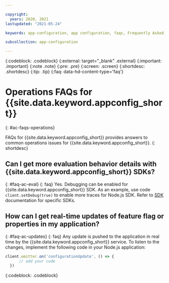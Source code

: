 ```yaml
---

copyright:
  years: 2020, 2021
lastupdated: "2021-05-24"

keywords: app-configuration, app configuration, faqs, Frequently Asked Questions, question, billing, service

subcollection: app-configuration

---
```


{:codeblock: .codeblock}
{:external: target="_blank" .external}
{:important: .important}
{:note .note}
{:pre: .pre}
{:screen: .screen}
{:shortdesc: .shortdesc}
{:tip: .tip}
{:faq: data-hd-content-type='faq'}

# Operations FAQs for {{site.data.keyword.appconfig_short}}
{: #ac-faqs-operations}

FAQs for {{site.data.keyword.appconfig_short}} provides answers to common operations issues for {{site.data.keyword.appconfig_short}}.
{: shortdesc}

## Can I get more evaluation behavior details with {{site.data.keyword.appconfig_short}} SDKs?
{: #faq-ac-eval}
{: faq}
Yes. Debugging can be enabled for {{site.data.keyword.appconfig_short}} SDK. As an example, use code `client.setDebug(true)`
to enable more traces for Node.js SDK. Refer to [SDK](/docs/app-configuration?topic=app-configuration-ac-sdks) documentation for specific SDKs.

## How can I get real-time updates of feature flag or properties in my application?
{: #faq-ac-updates}
{: faq}
Any update is pushed to the application in real time by the {{site.data.keyword.appconfig_short}} service. To listen to the changes, implement the following code in your Node.js application:

```javascript
client.emitter.on('configurationUpdate', () => {
      // add your code
  })
```
{:codeblock: .codeblock}

